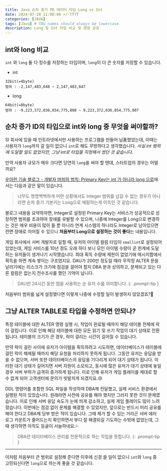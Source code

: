 ```yaml
---
title: Java 순차 증가 PK 데이터 타입 Long vs Int
date: 2024-07-20 11:00:00 +/-TTTT
categories: [JAVA]
tags: [Java] # TAG names should always be lowercase
description: Long 및 Int 타입 비교 및 경험 공유
---
```


## int와 long 비교

`int` 와 `long` 둘 다 정수를 저장하는 타입이며, `long`이 더 큰 숫자를 저장할 수 있습니다.

- int

```
32bit(=4byte)
범위 : -2,147,483,648 ~ 2,147,483,647
```

- long

```
64bit(=8byte)
범위 : -9,223,372,036,854,775,808 ~ 9,223,372,036,854,775,807
```

## 순차 증가 ID의 타입으로 int와 long 중 무엇을 써야할까?

SI 회사에 있을 때 인트라넷에서만 사용하는 프로그램을 만들어 납품했었는데, 이때는 사용자가 `long`까지 갈 일이 없으니 `int`로 해도 무방하다고 생각했습니다. _사실 int 범위에 도달할 일도 없었지만, 그냥 int로 타입을 지정해서 썼던 것 같습니다._

만약 사용자 규모가 매우 크다면 당연히 `long`을 써야 할 텐데, 스타트업의 경우는 어떨까요?

[우아한 기술 블로그 - 개발자 머피의 법칙: Primary Key는 int 가 아니라 long 으로](https://techblog.woowahan.com/2645/)에서는 다음과 같은 말이 있습니다.

> 너무도 명명백백하게 어떤 상황에서도 Integer 범위를 넘길 수 없는 경우가 아니라면 순차 증가 기본키는 Long으로 매핑하는게 이득인 것 같습니다.

블로그 내용을 요약하자면, Integer로 설정된 Primary Key는 서비스가 성공적으로 성장하면 범위를 초과하여 장애를 유발할 수 있으며, 나중에 Integer를 Long으로 변경하는 것은 매우 비용이 많이 들 뿐 아니라 연계 시스템의 하나라도 Integer로 남아있으면 전면 장애로 이어질 수 있으니 **처음부터 Long으로 설정하는 것이 좋다**는 내용입니다.

게임 회사에서 서버 개발자로 일할 때, 유저의 아이템 컬럼 타입이 `smallint`로 설정되어 있었는데, 게임 서비스를 10년 정도 오래 하다 보니 모인 아이템 수량이 곧 한계에 도달하는 유저들이 생겨나기 시작했습니다. 최대 획득 수량에 제한이 없었기에 메시지함에서 획득을 하면 계속 쌓이는 구조였지요.
DAU가 200만 정도일 때라 무작정 ALTER 문을 날리기에는 리스크가 크기에 점검을 걸어야 할지 DBA 분과 상의하고, 문제되고 있는 다른 컬럼은 없는지 전수조사를 했던 기억이 납니다.

> DAU란 24시간 동안 앱을 사용하는 순 유저 수를 의미합니다.
{: .prompt-tip }

처음부터 범위를 넓게 설정했다면 이렇게 나중에 수정할 일이 발생하지 않았겠죠?🥲

## 그냥 ALTER TABLE로 타입을 수정하면 안되나?

특정 테이블에 대한 ALTER 명령 실행 시, 작업이 완료될 때까지 해당 테이블 전체에 락이 걸립니다. 이로 인해 해당 테이블에 대한 모든 읽기 및 쓰기 작업이 대기 상태로 전환됩니다. 테이블의 크기가 큰 경우, 락이 걸리는 시간이 길어질 수 있습니다.

만약 락이 걸린 사이에 유저가 아이템을 획득하려고 시도하면, 데이터베이스가 테이블에 걸린 락이 해제될 때까지 해당 요청을 처리하지 못하게 됩니다. 그동안 유저는 응답을 받을 수 없으며, 서버 또한 데이터베이스의 응답을 기다리게 되어 대기 상태가 됩니다.
이러한 대기 상태가 길어지면 서버 자원이 소모되고, 동시에 많은 유저가 대기 상태에 놓일 경우 서버 부하가 급격히 증가하게 됩니다. 이로 인해 유저가 게임 플레이를 제대로 할 수 없게 되어 고객센터에 문의가 빗발치게 되겠지요.😢

DDL 명령어를 포함한 SQL 파일을 작성하여 DBA께 전달했고, 실제 서비스 환경에서 실행된 적이 있었습니다. 원래라면 사전에 공유를 해야 했지만 그러지 못한 것이 문제였습니다. 이로 인해 서버 응답 속도가 눈에 띄게 감소하고, 실제 게임 플레이도 많이 느려졌습니다. 이번에는 점검 없이 문제를 해결할 수 있었지만, 앞으로는 반드시 미리 공유를 해야 한다고 DBA께 당부 받은 적이 있습니다.
그때 제가 할 수 있는 거라곤 서버 에러 로그 카운트가 줄어드는지 확인하면서 부디 잘 해결되길 기도하는 수밖에 없었는데, 그때 생각하면 아직도 등골이 서늘하네요.💦

> DBA란 데이터베이스 관리를 전문적으로 하는 직업을 뜻합니다.
{: .prompt-tip }

---

이처럼 처음부터 큰 범위로 설정해 준다면 이후에 신경 쓸 일이 없으니 `int`와 `long` 중 고민되신다면 `long`으로 하는게 좋을 것 같습니다.
